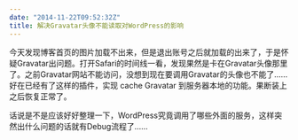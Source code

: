 ```yaml
---
date: "2014-11-22T09:52:32Z"
title: 解决Gravatar头像不能读取对WordPress的影响
---
```


今天发现博客首页的图片加载不出来，但是退出账号之后就加载的出来了，于是怀疑Gravatar出问题。打开Safari的时间线一看，发现果然是卡在Gravatar头像那里了。之前Gravatar网站不能访问，没想到现在要调用Gravatar的头像也不能了……好在已经有了这样的插件，实现 cache Gravatar 到服务器本地的功能。果断装上之后恢复正常了。

话说是不是应该好好整理一下，WordPress究竟调用了哪些外面的服务，这样突然出什么问题的话就有Debug流程了……